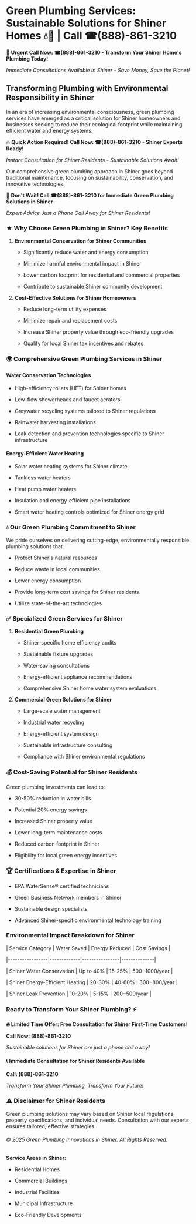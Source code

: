 # Green Plumbing Services: Sustainable Solutions for Shiner Homes 💧🌿 | Call ☎(888)-861-3210

🚨 **Urgent Call Now: ☎(888)-861-3210 - Transform Your Shiner Home's Plumbing Today!**
*Immediate Consultations Available in Shiner - Save Money, Save the Planet!*

## Transforming Plumbing with Environmental Responsibility in Shiner

In an era of increasing environmental consciousness, green plumbing services have emerged as a critical solution for Shiner homeowners and businesses seeking to reduce their ecological footprint while maintaining efficient water and energy systems. 

🔥 **Quick Action Required! Call Now: ☎(888)-861-3210 - Shiner Experts Ready!**
*Instant Consultation for Shiner Residents - Sustainable Solutions Await!*

Our comprehensive green plumbing approach in Shiner goes beyond traditional maintenance, focusing on sustainability, conservation, and innovative technologies.

🚨 **Don't Wait! Call ☎(888)-861-3210 for Immediate Green Plumbing Solutions in Shiner**
*Expert Advice Just a Phone Call Away for Shiner Residents!*

### ★ Why Choose Green Plumbing in Shiner? Key Benefits

1. **Environmental Conservation for Shiner Communities** 
   - Significantly reduce water and energy consumption
   - Minimize harmful environmental impact in Shiner
   - Lower carbon footprint for residential and commercial properties
   - Contribute to sustainable Shiner community development

2. **Cost-Effective Solutions for Shiner Homeowners** 
   - Reduce long-term utility expenses
   - Minimize repair and replacement costs
   - Increase Shiner property value through eco-friendly upgrades
   - Qualify for local Shiner tax incentives and rebates

### 🌍 Comprehensive Green Plumbing Services in Shiner

#### Water Conservation Technologies
- High-efficiency toilets (HET) for Shiner homes
- Low-flow showerheads and faucet aerators
- Greywater recycling systems tailored to Shiner regulations
- Rainwater harvesting installations
- Leak detection and prevention technologies specific to Shiner infrastructure

#### Energy-Efficient Water Heating
- Solar water heating systems for Shiner climate
- Tankless water heaters
- Heat pump water heaters
- Insulation and energy-efficient pipe installations
- Smart water heating controls optimized for Shiner energy grid

### 💧 Our Green Plumbing Commitment to Shiner

We pride ourselves on delivering cutting-edge, environmentally responsible plumbing solutions that:
- Protect Shiner's natural resources
- Reduce waste in local communities
- Lower energy consumption
- Provide long-term cost savings for Shiner residents
- Utilize state-of-the-art technologies

### ✅ Specialized Green Services for Shiner

1. **Residential Green Plumbing**
   - Shiner-specific home efficiency audits
   - Sustainable fixture upgrades
   - Water-saving consultations
   - Energy-efficient appliance recommendations
   - Comprehensive Shiner home water system evaluations

2. **Commercial Green Solutions for Shiner**
   - Large-scale water management
   - Industrial water recycling
   - Energy-efficient system design
   - Sustainable infrastructure consulting
   - Compliance with Shiner environmental regulations

### 💰 Cost-Saving Potential for Shiner Residents

Green plumbing investments can lead to:
- 30-50% reduction in water bills
- Potential 20% energy savings
- Increased Shiner property value
- Lower long-term maintenance costs
- Reduced carbon footprint in Shiner
- Eligibility for local green energy incentives

### 🏆 Certifications & Expertise in Shiner

- EPA WaterSense® certified technicians
- Green Business Network members in Shiner
- Sustainable design specialists
- Advanced Shiner-specific environmental technology training

### Environmental Impact Breakdown for Shiner

| Service Category | Water Saved | Energy Reduced | Cost Savings |
|-----------------|-------------|----------------|--------------|
| Shiner Water Conservation | Up to 40% | 15-25% | $500-$1000/year |
| Shiner Energy-Efficient Heating | 20-30% | 40-60% | $300-$800/year |
| Shiner Leak Prevention | 10-20% | 5-15% | $200-$500/year |

### Ready to Transform Your Shiner Plumbing? ⚡

**🔥 Limited Time Offer: Free Consultation for Shiner First-Time Customers!**

**Call Now: (888)-861-3210**
*Sustainable solutions for Shiner are just a phone call away!*

#### 📞 Immediate Consultation for Shiner Residents Available

**Call: (888)-861-3210**
*Transform Your Shiner Plumbing, Transform Your Future!*

### ⚠️ Disclaimer for Shiner Residents

Green plumbing solutions may vary based on Shiner local regulations, property specifications, and individual needs. Consultation with our experts ensures tailored, effective strategies.

###### © 2025 Green Plumbing Innovations in Shiner. All Rights Reserved.

**Service Areas in Shiner:** 
- Residential Homes
- Commercial Buildings
- Industrial Facilities
- Municipal Infrastructure
- Eco-Friendly Developments